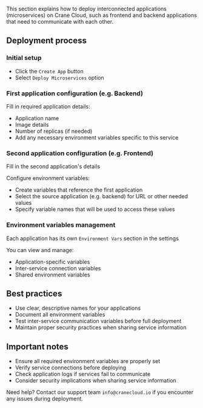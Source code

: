 This section explains how to deploy interconnected applications (microservices) on Crane Cloud, such as frontend and backend applications that need to communicate with each other.

## Deployment process

### Initial setup

- Click the `Create App` button
- Select `Deploy Microservices` option

### First application configuration (e.g. Backend)

Fill in required application details:

- Application name
- Image details
- Number of replicas (if needed)
- Add any necessary environment variables specific to this service

### Second application configuration (e.g. Frontend)

Fill in the second application's details

Configure environment variables:

- Create variables that reference the first application
- Select the source application (e.g. backend) for URL or other needed values
- Specify variable names that will be used to access these values

### Environment variables management

Each application has its own `Environment Vars` section in the settings

You can view and manage:

- Application-specific variables
- Inter-service connection variables
- Shared environment variables

## Best practices

- Use clear, descriptive names for your applications
- Document all environment variables
- Test inter-service communication variables before full deployment
- Maintain proper security practices when sharing service information

## Important notes

- Ensure all required environment variables are properly set
- Verify service connections before deploying
- Check application logs if services fail to communicate
- Consider security implications when sharing service information

Need help? Contact our support team `info@cranecloud.io` if you encounter any issues during deployment.